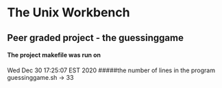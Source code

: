 # The Unix Workbench
## Peer graded project - the guessinggame
#### The project makefile was run on  
Wed Dec 30 17:25:07 EST 2020
#####the number of lines in the program guessinggame.sh -> 
33
